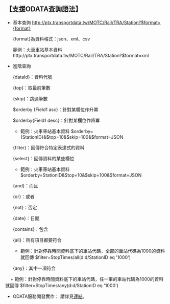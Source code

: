 ## 【支援ODATA查詢語法】



-  基本查詢 http://ptx.transportdata.tw/MOTC/Rail/TRA/Station?$format={format}

     {format}為資料格式：json、xml、csv
     
     範例：火車車站基本資料http://ptx.transportdata.tw/MOTC/Rail/TRA/Station?$format=xml

-  進階查詢
   
   {dataId}：資料代號
   
   {top}：取最前筆數
   
   {skip}：跳過筆數
   
   $orderby {Field1 asc}：針對某欄位作升冪 
   
   $orderby{Field1 desc}：針對某欄位作降冪    
   
     + 範例：火車車站基本資料 $orderby={StationID}&$top=10&$skip=100&$format=JSON 
   
   {filter}：回傳符合特定表達式的資料  
   
   {select}：回傳資料的某些欄位    
   
     + 範例：火車車站基本資料 $orderby=StationID&$top=10&$skip=100&$format=JSON 
   
   {and}：而且
   
   {or}：或者     
   
   {not}：否定     
   
   {date}：日期
   
   {contains}：包含
   
   {all}：所有項目都要符合
   
     + 範例：針對停靠時間資料底下的車站代碼，全部的車站代碼為1000的資料就回傳  $filter=StopTimes/all(d:d/StationID eq '1000')
   
   {any}：其中一項符合
   
     + 範例：針對停靠時間資料底下的車站代碼，任一筆的車站代碼為1000的資料就回傳 $filter=StopTimes/any(d:d/StationID eq  '1000') 



-  ODATA服務開發實作： 請詳見[連結](http://ptx.transportdata.tw/ptx/Download/公共運輸整合資訊平台資料服務開發實作.pdf)。
